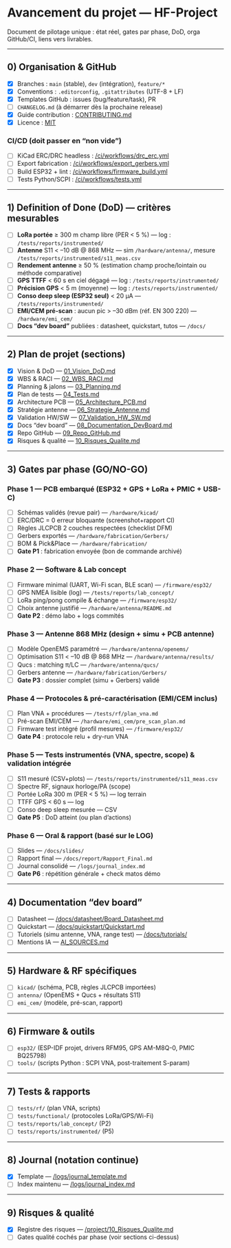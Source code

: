 # Avancement du projet — HF-Project

Document de pilotage unique : état réel, gates par phase, DoD, orga GitHub/CI, liens vers livrables.

---

## 0) Organisation & GitHub
- [x] Branches : `main` (stable), `dev` (intégration), `feature/*`
- [x] Conventions : `.editorconfig`, `.gitattributes` (UTF-8 + LF)
- [x] Templates GitHub : issues (bug/feature/task), PR
- [ ] `CHANGELOG.md` (à démarrer dès la prochaine release)
- [x] Guide contribution : [CONTRIBUTING.md](CONTRIBUTING.md)
- [x] Licence : [MIT](LICENSE)

### CI/CD (doit passer en “non vide”)
- [ ] KiCad ERC/DRC headless : [/ci/workflows/drc_erc.yml](ci/workflows/drc_erc.yml)
- [ ] Export fabrication : [/ci/workflows/export_gerbers.yml](ci/workflows/export_gerbers.yml)
- [ ] Build ESP32 + lint : [/ci/workflows/firmware_build.yml](ci/workflows/firmware_build.yml)
- [ ] Tests Python/SCPI : [/ci/workflows/tests.yml](ci/workflows/tests.yml)

---

## 1) Definition of Done (DoD) — critères mesurables
- [ ] **LoRa portée** ≥ 300 m champ libre (PER < 5 %) — log : `/tests/reports/instrumented/`
- [ ] **Antenne** S11 < –10 dB @ 868 MHz — sim `/hardware/antenna/`, mesure `/tests/reports/instrumented/s11_meas.csv`
- [ ] **Rendement antenne** ≥ 50 % (estimation champ proche/lointain ou méthode comparative)
- [ ] **GPS TTFF** < 60 s en ciel dégagé — log : `/tests/reports/instrumented/`
- [ ] **Précision GPS** < 5 m (moyenne) — log : `/tests/reports/instrumented/`
- [ ] **Conso deep sleep (ESP32 seul)** < 20 µA — `/tests/reports/instrumented/`
- [ ] **EMI/CEM pré-scan** : aucun pic > –30 dBm (réf. EN 300 220) — `/hardware/emi_cem/`
- [ ] **Docs “dev board”** publiées : datasheet, quickstart, tutos — `/docs/`

---

## 2) Plan de projet (sections)
- [x] Vision & DoD — [01_Vision_DoD.md](project/01_Vision_DoD.md)
- [x] WBS & RACI — [02_WBS_RACI.md](project/02_WBS_RACI.md)
- [x] Planning & jalons — [03_Planning.md](project/03_Planning.md)
- [x] Plan de tests — [04_Tests.md](project/04_Tests.md)
- [x] Architecture PCB — [05_Architecture_PCB.md](project/05_Architecture_PCB.md)
- [x] Stratégie antenne — [06_Strategie_Antenne.md](project/06_Strategie_Antenne.md)
- [x] Validation HW/SW — [07_Validation_HW_SW.md](project/07_Validation_HW_SW.md)
- [x] Docs “dev board” — [08_Documentation_DevBoard.md](project/08_Documentation_DevBoard.md)
- [x] Repo GitHub — [09_Repo_GitHub.md](project/09_Repo_GitHub.md) 
- [x] Risques & qualité — [10_Risques_Qualite.md](project/10_Risques_Qualite.md)

---

## 3) Gates par phase (GO/NO-GO)

### Phase 1 — PCB embarqué (ESP32 + GPS + LoRa + PMIC + USB-C)
- [ ] Schémas validés (revue pair) — `/hardware/kicad/`
- [ ] ERC/DRC = 0 erreur bloquante (screenshot+rapport CI)
- [ ] Règles JLCPCB 2 couches respectées (checklist DFM)
- [ ] Gerbers exportés — `/hardware/fabrication/Gerbers/`
- [ ] BOM & Pick&Place — `/hardware/fabrication/`
- [ ] **Gate P1** : fabrication envoyée (bon de commande archivé)

### Phase 2 — Software & Lab concept
- [ ] Firmware minimal (UART, Wi-Fi scan, BLE scan) — `/firmware/esp32/`
- [ ] GPS NMEA lisible (log) — `/tests/reports/lab_concept/`
- [ ] LoRa ping/pong compile & échange — `/firmware/esp32/`
- [ ] Choix antenne justifié — `/hardware/antenna/README.md`
- [ ] **Gate P2** : démo labo + logs commités

### Phase 3 — Antenne 868 MHz (design + simu + PCB antenne)
- [ ] Modèle OpenEMS paramétré — `/hardware/antenna/openems/`
- [ ] Optimisation S11 < –10 dB @ 868 MHz — `/hardware/antenna/results/`
- [ ] Qucs : matching π/LC — `/hardware/antenna/qucs/`
- [ ] Gerbers antenne — `/hardware/fabrication/Gerbers/`
- [ ] **Gate P3** : dossier complet (simu + Gerbers) validé

### Phase 4 — Protocoles & pré-caractérisation (EMI/CEM inclus)
- [ ] Plan VNA + procédures — `/tests/rf/plan_vna.md`
- [ ] Pré-scan EMI/CEM — `/hardware/emi_cem/pre_scan_plan.md`
- [ ] Firmware test intégré (profil mesures) — `/firmware/esp32/`
- [ ] **Gate P4** : protocole relu + dry-run VNA

### Phase 5 — Tests instrumentés (VNA, spectre, scope) & validation intégrée
- [ ] S11 mesuré (CSV+plots) — `/tests/reports/instrumented/s11_meas.csv`
- [ ] Spectre RF, signaux horloge/PA (scope)
- [ ] Portée LoRa 300 m (PER < 5 %) — log terrain
- [ ] TTFF GPS < 60 s — log
- [ ] Conso deep sleep mesurée — CSV
- [ ] **Gate P5** : DoD atteint (ou plan d’actions)

### Phase 6 — Oral & rapport (basé sur le LOG)
- [ ] Slides — `/docs/slides/`
- [ ] Rapport final — `/docs/report/Rapport_Final.md`
- [ ] Journal consolidé — `/logs/journal_index.md`
- [ ] **Gate P6** : répétition générale + check matos démo

---

## 4) Documentation “dev board”
- [ ] Datasheet — [/docs/datasheet/Board_Datasheet.md](docs/datasheet/Board_Datasheet.md)
- [ ] Quickstart — [/docs/quickstart/Quickstart.md](docs/quickstart/Quickstart.md)
- [ ] Tutoriels (simu antenne, VNA, range test) — [/docs/tutorials/](docs/tutorials/)
- [ ] Mentions IA — [AI_SOURCES.md](AI_SOURCES.md)

---

## 5) Hardware & RF spécifiques
- [ ] `kicad/` (schéma, PCB, règles JLCPCB importées)
- [ ] `antenna/` (OpenEMS + Qucs + résultats S11)
- [ ] `emi_cem/` (modèle, pré-scan, rapport)

---

## 6) Firmware & outils
- [ ] `esp32/` (ESP-IDF projet, drivers RFM95, GPS AM-M8Q-0, PMIC BQ25798)
- [ ] `tools/` (scripts Python : SCPI VNA, post-traitement S-param)

---

## 7) Tests & rapports
- [ ] `tests/rf/` (plan VNA, scripts)
- [ ] `tests/functional/` (protocoles LoRa/GPS/Wi-Fi)
- [ ] `tests/reports/lab_concept/` (P2)
- [ ] `tests/reports/instrumented/` (P5)

---

## 8) Journal (notation continue)
- [x] Template — [/logs/journal_template.md](logs/journal_template.md)
- [ ] Index maintenu — [/logs/journal_index.md](logs/journal_index.md)

---

## 9) Risques & qualité
- [x] Registre des risques — [/project/10_Risques_Qualite.md](project/10_Risques_Qualite.md)
- [ ] Gates qualité cochés par phase (voir sections ci-dessus)

